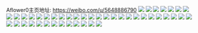 Aflower0主页地址: https://weibo.com/u/5648886790 
![](https://wx4.sinaimg.cn/mw2000/006ai9vgly1h9dfu53fc2j30u0140don.jpg) 
![](https://wx4.sinaimg.cn/mw2000/006ai9vgly1h9dfu6arw3j30u0146thh.jpg) 
![](https://wx4.sinaimg.cn/mw2000/006ai9vgly1h61rls3csfj30u0140acf.jpg) 
![](https://wx4.sinaimg.cn/mw2000/006ai9vgly1h61rlszzgmj30u0140gsm.jpg) 
![](https://wx4.sinaimg.cn/mw2000/006ai9vgly1h61rltudk9j30u01407bd.jpg) 
![](https://wx4.sinaimg.cn/mw2000/006ai9vgly1h61rlr4htij30u0140td7.jpg) 
![](https://wx4.sinaimg.cn/mw2000/006ai9vgly1h3f6bnzk0ej30u014aq7q.jpg) 
![](https://wx4.sinaimg.cn/mw2000/006ai9vgly1h3f6bnkithj30u014ajw9.jpg) 
![](https://wx4.sinaimg.cn/mw2000/006ai9vgly1h21dkvq7e0j30u0140tjy.jpg) 
![](https://wx4.sinaimg.cn/mw2000/006ai9vgly1h21dk6rfr7j32b835sb2a.jpg) 
![](https://wx4.sinaimg.cn/mw2000/006ai9vgly1h1jriqyfrvj32192pokjl.jpg) 
![](https://wx4.sinaimg.cn/mw2000/006ai9vgly1h1jris2x53j32bj35s1ky.jpg) 
![](https://wx4.sinaimg.cn/mw2000/006ai9vgly1h1jrit5maij325r327qv5.jpg) 
![](https://wx4.sinaimg.cn/mw2000/006ai9vgly1h1jriuzp1ij32c034qhdu.jpg) 
![](https://wx4.sinaimg.cn/mw2000/006ai9vgly1h1jrivpccrj31va2hqkjl.jpg) 
![](https://wx4.sinaimg.cn/mw2000/006ai9vgly1h0z81c9gsmj327k2z2e82.jpg) 
![](https://wx4.sinaimg.cn/mw2000/006ai9vgly1h0z81dpqqtj32c0340hdv.jpg) 
![](https://wx4.sinaimg.cn/mw2000/006ai9vgly1h0z81eozhvj32bh3401kz.jpg) 
![](https://wx4.sinaimg.cn/mw2000/006ai9vgly1h0z81fyzyej32c0340e83.jpg) 
![](https://wx4.sinaimg.cn/mw2000/006ai9vgly1h0bwqlbnvqj31sc2dse81.jpg) 
![](https://wx4.sinaimg.cn/mw2000/006ai9vgly1gzhvj4uk3aj31sc2dsqv5.jpg) 
![](https://wx4.sinaimg.cn/mw2000/006ai9vgly1gzd2yjdlocj30u0141gus.jpg) 
![](https://wx4.sinaimg.cn/mw2000/006ai9vgly1gzd2yk0kjij30u0140dps.jpg) 
![](https://wx4.sinaimg.cn/mw2000/006ai9vgly1gy203yabh2j31sf2i6x6p.jpg) 
![](https://wx4.sinaimg.cn/mw2000/006ai9vgly1gy203v0bgpj32c0340e83.jpg) 
![](https://wx4.sinaimg.cn/mw2000/006ai9vgly1gxlki3tmo9j32c03404qq.jpg) 
![](https://wx4.sinaimg.cn/mw2000/006ai9vgly1gxdfmdnq8nj30u0191dmf.jpg) 
![](https://wx4.sinaimg.cn/mw2000/006ai9vgly1gxdfmfj6bsj30u019yq9r.jpg) 
![](https://wx4.sinaimg.cn/mw2000/006ai9vgly1gxdfmgcnajj30u0191wmh.jpg) 
![](https://wx4.sinaimg.cn/mw2000/006ai9vgly1gxdfmjds77j30u017yjzr.jpg) 
![](https://wx4.sinaimg.cn/mw2000/006ai9vgly1gxdfmkq4w2j30u019011b.jpg) 
![](https://wx4.sinaimg.cn/mw2000/006ai9vgly1gxdfm9f3ckj30u019110t.jpg) 
![](https://wx4.sinaimg.cn/mw2000/006ai9vgly1gxdfmmez4uj30u0140wkq.jpg) 
![](https://wx4.sinaimg.cn/mw2000/006ai9vgly1gx6x1vggcsj30u014e11w.jpg) 
![](https://wx4.sinaimg.cn/mw2000/006ai9vgly1gx6x1wypf5j32c0340npe.jpg) 
![](https://wx4.sinaimg.cn/mw2000/006ai9vggy1gt309t4ebxj32c03374qs.jpg) 
![](https://wx4.sinaimg.cn/mw2000/006ai9vggy1gt309verahj32c0340x6r.jpg) 
![](https://wx4.sinaimg.cn/mw2000/006ai9vggy1gsdjzu0dypj32c03401l6.jpg) 
![](https://wx4.sinaimg.cn/mw2000/006ai9vggy1gsdk024gj9j32c032vu14.jpg) 
![](https://wx4.sinaimg.cn/mw2000/006ai9vgly1gnm705x7kxj30u0140k2c.jpg) 
![](https://wx4.sinaimg.cn/mw2000/006ai9vgly1gnm70ro7kcj30u00u0n4d.jpg) 
![](https://wx4.sinaimg.cn/mw2000/006ai9vgly1gnm706vh74j30u00u0jxb.jpg) 
![](https://wx4.sinaimg.cn/mw2000/006ai9vgly1gnm70ahjy6j30u014011z.jpg) 
![](https://wx4.sinaimg.cn/mw2000/006ai9vgly1gnm7042f5sj313z0u0q9v.jpg) 
![](https://wx4.sinaimg.cn/mw2000/006ai9vgly1gnm708k6lej30u00u07dw.jpg) 
